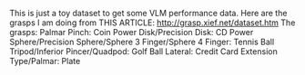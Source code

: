 This is just a toy dataset to get some VLM performance data. Here are the grasps I am doing from THIS ARTICLE: http://grasp.xief.net/dataset.htm
The grasps:
    Palmar Pinch: Coin
    Power Disk/Precision Disk: CD
    Power Sphere/Precision Sphere/Sphere 3 Finger/Sphere 4 Finger: Tennis Ball
    Tripod/Inferior Pincer/Quadpod: Golf Ball
    Lateral: Credit Card
    Extension Type/Palmar: Plate
    <!-- Lateral Tripod: Bottle Cap -->